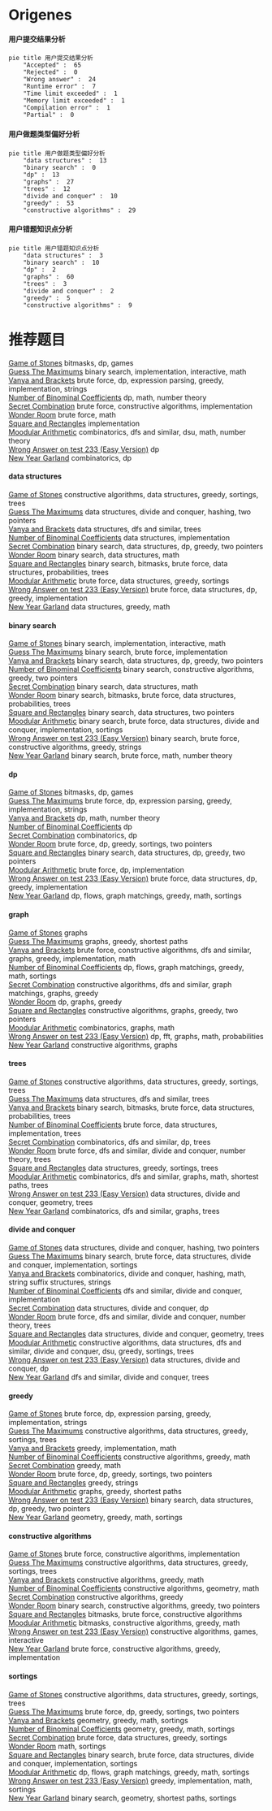 # Origenes
<!-- tabs:start -->
#### **用户提交结果分析**

```mermaid
pie title 用户提交结果分析
    "Accepted" :  65
    "Rejected" :  0
    "Wrong answer" :  24
    "Runtime error" :  7
    "Time limit exceeded" :  1
    "Memory limit exceeded" :  1
    "Compilation error" :  1
    "Partial" :  0
```
#### **用户做题类型偏好分析**

```mermaid
pie title 用户做题类型偏好分析
    "data structures" :  13
    "binary search" :  0
    "dp" :  13
    "graphs" :  27
    "trees" :  12
    "divide and conquer" :  10
    "greedy" :  53
    "constructive algorithms" :  29
```
#### **用户错题知识点分析**

```mermaid
pie title 用户错题知识点分析
    "data structures" :  3
    "binary search" :  10
    "dp" :  2
    "graphs" :  60
    "trees" :  3
    "divide and conquer" :  2
    "greedy" :  5
    "constructive algorithms" :  9
```
<!-- tabs:end -->
# 推荐题目
[Game of Stones](http://codeforces.com/problemset/problem/768/E)		bitmasks,
                        dp,
                        games		  
[Guess The Maximums](http://codeforces.com/problemset/problem/1363/D)		binary search,
                        implementation,
                        interactive,
                        math		  
[Vanya and Brackets](http://codeforces.com/problemset/problem/552/E)		brute force,
                        dp,
                        expression parsing,
                        greedy,
                        implementation,
                        strings		  
[Number of Binominal Coefficients](http://codeforces.com/problemset/problem/582/D)		dp,
                        math,
                        number theory		  
[Secret Combination](http://codeforces.com/problemset/problem/496/B)		brute force,
                        constructive algorithms,
                        implementation		  
[Wonder Room](http://codeforces.com/problemset/problem/466/B)		brute force,
                        math		  
[Square and Rectangles](http://codeforces.com/problemset/problem/325/A)		implementation		  
[Moodular Arithmetic](http://codeforces.com/problemset/problem/603/B)		combinatorics,
                        dfs and similar,
                        dsu,
                        math,
                        number theory		  
[Wrong Answer on test 233 (Easy Version)](https://codeforces.com/contest/1261/problem/D1)		dp		  
[New Year Garland](http://codeforces.com/problemset/problem/140/E)		combinatorics,
                        dp		  
<!-- tabs:start -->
#### **data structures**
[Game of Stones](http://codeforces.com/problemset/problem/501/C)		constructive algorithms,
                        data structures,
                        greedy,
                        sortings,
                        trees		  
[Guess The Maximums](http://codeforces.com/problemset/problem/1418/G)		data structures,
                        divide and conquer,
                        hashing,
                        two pointers		  
[Vanya and Brackets](http://codeforces.com/problemset/problem/258/E)		data structures,
                        dfs and similar,
                        trees		  
[Number of Binominal Coefficients](http://codeforces.com/problemset/problem/1234/B2)		data structures,
                        implementation		  
[Secret Combination](http://codeforces.com/problemset/problem/1492/C)		binary search,
                        data structures,
                        dp,
                        greedy,
                        two pointers		  
[Wonder Room](http://codeforces.com/problemset/problem/1490/G)		binary search,
                        data structures,
                        math		  
[Square and Rectangles](http://codeforces.com/problemset/problem/1479/D)		binary search,
                        bitmasks,
                        brute force,
                        data structures,
                        probabilities,
                        trees		  
[Moodular Arithmetic](http://codeforces.com/problemset/problem/1497/A)		brute force,
                        data structures,
                        greedy,
                        sortings		  
[Wrong Answer on test 233 (Easy Version)](http://codeforces.com/problemset/problem/1491/C)		brute force,
                        data structures,
                        dp,
                        greedy,
                        implementation		  
[New Year Garland](http://codeforces.com/problemset/problem/1492/B)		data structures,
                        greedy,
                        math		  
#### **binary search**
[Game of Stones](http://codeforces.com/problemset/problem/1363/D)		binary search,
                        implementation,
                        interactive,
                        math		  
[Guess The Maximums](http://codeforces.com/problemset/problem/911/B)		binary search,
                        brute force,
                        implementation		  
[Vanya and Brackets](http://codeforces.com/problemset/problem/1492/C)		binary search,
                        data structures,
                        dp,
                        greedy,
                        two pointers		  
[Number of Binominal Coefficients](http://codeforces.com/problemset/problem/1463/D)		binary search,
                        constructive algorithms,
                        greedy,
                        two pointers		  
[Secret Combination](http://codeforces.com/problemset/problem/1490/G)		binary search,
                        data structures,
                        math		  
[Wonder Room](http://codeforces.com/problemset/problem/1479/D)		binary search,
                        bitmasks,
                        brute force,
                        data structures,
                        probabilities,
                        trees		  
[Square and Rectangles](http://codeforces.com/problemset/problem/1436/E)		binary search,
                        data structures,
                        two pointers		  
[Moodular Arithmetic](http://codeforces.com/problemset/problem/1461/D)		binary search,
                        brute force,
                        data structures,
                        divide and conquer,
                        implementation,
                        sortings		  
[Wrong Answer on test 233 (Easy Version)](http://codeforces.com/problemset/problem/1493/C)		binary search,
                        brute force,
                        constructive algorithms,
                        greedy,
                        strings		  
[New Year Garland](http://codeforces.com/problemset/problem/1487/D)		binary search,
                        brute force,
                        math,
                        number theory		  
#### **dp**
[Game of Stones](http://codeforces.com/problemset/problem/768/E)		bitmasks,
                        dp,
                        games		  
[Guess The Maximums](http://codeforces.com/problemset/problem/552/E)		brute force,
                        dp,
                        expression parsing,
                        greedy,
                        implementation,
                        strings		  
[Vanya and Brackets](http://codeforces.com/problemset/problem/582/D)		dp,
                        math,
                        number theory		  
[Number of Binominal Coefficients](https://codeforces.com/contest/1261/problem/D1)		dp		  
[Secret Combination](http://codeforces.com/problemset/problem/140/E)		combinatorics,
                        dp		  
[Wonder Room](http://codeforces.com/problemset/problem/1452/E)		brute force,
                        dp,
                        greedy,
                        sortings,
                        two pointers		  
[Square and Rectangles](http://codeforces.com/problemset/problem/1492/C)		binary search,
                        data structures,
                        dp,
                        greedy,
                        two pointers		  
[Moodular Arithmetic](https://codeforces.com/contest/1457/problem/C)		brute force,
                        dp,
                        implementation		  
[Wrong Answer on test 233 (Easy Version)](http://codeforces.com/problemset/problem/1491/C)		brute force,
                        data structures,
                        dp,
                        greedy,
                        implementation		  
[New Year Garland](http://codeforces.com/problemset/problem/1437/C)		dp,
                        flows,
                        graph matchings,
                        greedy,
                        math,
                        sortings		  
#### **graph**
[Game of Stones](http://codeforces.com/problemset/problem/1133/F1)		graphs		  
[Guess The Maximums](http://codeforces.com/problemset/problem/545/E)		graphs,
                        greedy,
                        shortest paths		  
[Vanya and Brackets](http://codeforces.com/problemset/problem/1487/C)		brute force,
                        constructive algorithms,
                        dfs and similar,
                        graphs,
                        greedy,
                        implementation,
                        math		  
[Number of Binominal Coefficients](http://codeforces.com/problemset/problem/1437/C)		dp,
                        flows,
                        graph matchings,
                        greedy,
                        math,
                        sortings		  
[Secret Combination](http://codeforces.com/problemset/problem/1470/D)		constructive algorithms,
                        dfs and similar,
                        graph matchings,
                        graphs,
                        greedy		  
[Wonder Room](http://codeforces.com/problemset/problem/1476/C)		dp,
                        graphs,
                        greedy		  
[Square and Rectangles](http://codeforces.com/problemset/problem/1304/D)		constructive algorithms,
                        graphs,
                        greedy,
                        two pointers		  
[Moodular Arithmetic](http://codeforces.com/problemset/problem/1475/C)		combinatorics,
                        graphs,
                        math		  
[Wrong Answer on test 233 (Easy Version)](http://codeforces.com/problemset/problem/553/E)		dp,
                        fft,
                        graphs,
                        math,
                        probabilities		  
[New Year Garland](http://codeforces.com/problemset/problem/1495/C)		constructive algorithms,
                        graphs		  
#### **trees**
[Game of Stones](http://codeforces.com/problemset/problem/501/C)		constructive algorithms,
                        data structures,
                        greedy,
                        sortings,
                        trees		  
[Guess The Maximums](http://codeforces.com/problemset/problem/258/E)		data structures,
                        dfs and similar,
                        trees		  
[Vanya and Brackets](http://codeforces.com/problemset/problem/1479/D)		binary search,
                        bitmasks,
                        brute force,
                        data structures,
                        probabilities,
                        trees		  
[Number of Binominal Coefficients](http://codeforces.com/problemset/problem/1511/C)		brute force,
                        data structures,
                        implementation,
                        trees		  
[Secret Combination](http://codeforces.com/problemset/problem/1499/F)		combinatorics,
                        dfs and similar,
                        dp,
                        trees		  
[Wonder Room](http://codeforces.com/problemset/problem/1491/E)		brute force,
                        dfs and similar,
                        divide and conquer,
                        number theory,
                        trees		  
[Square and Rectangles](http://codeforces.com/problemset/problem/1466/D)		data structures,
                        greedy,
                        sortings,
                        trees		  
[Moodular Arithmetic](http://codeforces.com/problemset/problem/1495/D)		combinatorics,
                        dfs and similar,
                        graphs,
                        math,
                        shortest paths,
                        trees		  
[Wrong Answer on test 233 (Easy Version)](http://codeforces.com/problemset/problem/1303/G)		data structures,
                        divide and conquer,
                        geometry,
                        trees		  
[New Year Garland](http://codeforces.com/problemset/problem/1454/E)		combinatorics,
                        dfs and similar,
                        graphs,
                        trees		  
#### **divide and conquer**
[Game of Stones](http://codeforces.com/problemset/problem/1418/G)		data structures,
                        divide and conquer,
                        hashing,
                        two pointers		  
[Guess The Maximums](http://codeforces.com/problemset/problem/1461/D)		binary search,
                        brute force,
                        data structures,
                        divide and conquer,
                        implementation,
                        sortings		  
[Vanya and Brackets](http://codeforces.com/problemset/problem/1466/G)		combinatorics,
                        divide and conquer,
                        hashing,
                        math,
                        string suffix structures,
                        strings		  
[Number of Binominal Coefficients](http://codeforces.com/problemset/problem/1490/D)		dfs and similar,
                        divide and conquer,
                        implementation		  
[Secret Combination](https://codeforces.com/contest/1483/problem/C)		data structures,
                        divide and conquer,
                        dp		  
[Wonder Room](http://codeforces.com/problemset/problem/1491/E)		brute force,
                        dfs and similar,
                        divide and conquer,
                        number theory,
                        trees		  
[Square and Rectangles](http://codeforces.com/problemset/problem/1303/G)		data structures,
                        divide and conquer,
                        geometry,
                        trees		  
[Moodular Arithmetic](http://codeforces.com/problemset/problem/1494/D)		constructive algorithms,
                        data structures,
                        dfs and similar,
                        divide and conquer,
                        dsu,
                        greedy,
                        sortings,
                        trees		  
[Wrong Answer on test 233 (Easy Version)](http://codeforces.com/problemset/problem/1482/E)		data structures,
                        divide and conquer,
                        dp		  
[New Year Garland](http://codeforces.com/problemset/problem/566/C)		dfs and similar,
                        divide and conquer,
                        trees		  
#### **greedy**
[Game of Stones](http://codeforces.com/problemset/problem/552/E)		brute force,
                        dp,
                        expression parsing,
                        greedy,
                        implementation,
                        strings		  
[Guess The Maximums](http://codeforces.com/problemset/problem/501/C)		constructive algorithms,
                        data structures,
                        greedy,
                        sortings,
                        trees		  
[Vanya and Brackets](http://codeforces.com/problemset/problem/1016/A)		greedy,
                        implementation,
                        math		  
[Number of Binominal Coefficients](https://codeforces.com/contest/1350/problem/D)		constructive algorithms,
                        greedy,
                        math		  
[Secret Combination](http://codeforces.com/problemset/problem/1009/C)		greedy,
                        math		  
[Wonder Room](http://codeforces.com/problemset/problem/1452/E)		brute force,
                        dp,
                        greedy,
                        sortings,
                        two pointers		  
[Square and Rectangles](http://codeforces.com/problemset/problem/1102/D)		greedy,
                        strings		  
[Moodular Arithmetic](http://codeforces.com/problemset/problem/545/E)		graphs,
                        greedy,
                        shortest paths		  
[Wrong Answer on test 233 (Easy Version)](http://codeforces.com/problemset/problem/1492/C)		binary search,
                        data structures,
                        dp,
                        greedy,
                        two pointers		  
[New Year Garland](https://codeforces.com/contest/1496/problem/C)		geometry,
                        greedy,
                        math,
                        sortings		  
#### **constructive algorithms**
[Game of Stones](http://codeforces.com/problemset/problem/496/B)		brute force,
                        constructive algorithms,
                        implementation		  
[Guess The Maximums](http://codeforces.com/problemset/problem/501/C)		constructive algorithms,
                        data structures,
                        greedy,
                        sortings,
                        trees		  
[Vanya and Brackets](https://codeforces.com/contest/1350/problem/D)		constructive algorithms,
                        greedy,
                        math		  
[Number of Binominal Coefficients](http://codeforces.com/problemset/problem/820/B)		constructive algorithms,
                        geometry,
                        math		  
[Secret Combination](http://codeforces.com/problemset/problem/1493/A)		constructive algorithms,
                        greedy		  
[Wonder Room](http://codeforces.com/problemset/problem/1463/D)		binary search,
                        constructive algorithms,
                        greedy,
                        two pointers		  
[Square and Rectangles](https://codeforces.com/contest/1456/problem/B)		bitmasks,
                        brute force,
                        constructive algorithms		  
[Moodular Arithmetic](http://codeforces.com/problemset/problem/1492/D)		bitmasks,
                        constructive algorithms,
                        greedy,
                        math		  
[Wrong Answer on test 233 (Easy Version)](https://codeforces.com/contest/1504/problem/D)		constructive algorithms,
                        games,
                        interactive		  
[New Year Garland](https://codeforces.com/contest/1483/problem/A)		brute force,
                        constructive algorithms,
                        greedy,
                        implementation		  
#### **sortings**
[Game of Stones](http://codeforces.com/problemset/problem/501/C)		constructive algorithms,
                        data structures,
                        greedy,
                        sortings,
                        trees		  
[Guess The Maximums](http://codeforces.com/problemset/problem/1452/E)		brute force,
                        dp,
                        greedy,
                        sortings,
                        two pointers		  
[Vanya and Brackets](https://codeforces.com/contest/1496/problem/C)		geometry,
                        greedy,
                        math,
                        sortings		  
[Number of Binominal Coefficients](http://codeforces.com/problemset/problem/1495/A)		geometry,
                        greedy,
                        math,
                        sortings		  
[Secret Combination](http://codeforces.com/problemset/problem/1497/A)		brute force,
                        data structures,
                        greedy,
                        sortings		  
[Wonder Room](http://codeforces.com/problemset/problem/1427/A)		math,
                        sortings		  
[Square and Rectangles](http://codeforces.com/problemset/problem/1461/D)		binary search,
                        brute force,
                        data structures,
                        divide and conquer,
                        implementation,
                        sortings		  
[Moodular Arithmetic](http://codeforces.com/problemset/problem/1437/C)		dp,
                        flows,
                        graph matchings,
                        greedy,
                        math,
                        sortings		  
[Wrong Answer on test 233 (Easy Version)](http://codeforces.com/problemset/problem/1473/A)		greedy,
                        implementation,
                        math,
                        sortings		  
[New Year Garland](http://codeforces.com/problemset/problem/1486/B)		binary search,
                        geometry,
                        shortest paths,
                        sortings		  
<!-- tabs:end -->
